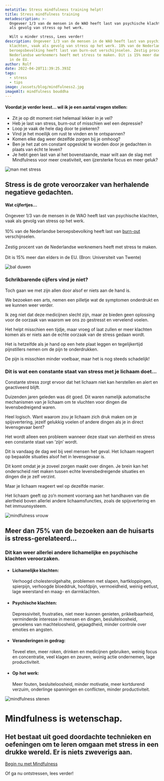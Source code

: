 ```yaml
---
metatitle: Stress mindfulness training helpt!
title: Stress mindfulness training
metadescription: >-
  Ongeveer 1/3 van de mensen in de WAO heeft last van psychische klachten, vaak
  als gevolg van stress op het werk.

  Wilt u minder stress, Lees verder!
description: Ongeveer 1/3 van de mensen in de WAO heeft last van psychische
  klachten, vaak als gevolg van stress op het werk. 10% van de Nederlandse
  beroepsbevolking heeft last van burn-out verschijnselen. Zestig procent van de
  Nederlandse werknemers heeft met stress te maken. Dit is 15% meer dan elders
  in de EU.
author: Rolf
date: 2022-04-28T11:39:25.393Z
tags:
  - stress
  - tips
image: /assets/blog/mindfulness2.jpg
imageAlt: mindfulness bouddha
---
```

#### Voordat je verder leest… wil ik je een aantal vragen stellen:

* Zit je op dit moment niet helemaal lekker in je vel?
* Heb je last van stress, burn-out of misschien wel een depressie?
* Loop je vaak de hele dag door te piekeren?
* Vind je het moeilijk om rust te vinden en te ontspannen?
* Komen elke dag weer dezelfde zorgen bij je omhoog?
* Ben je het zat om constant opgeslokt te worden door je gedachten in plaats van écht te leven?
* Je hebt geen last van al het bovenstaande, maar wilt aan de slag met Mindfulness voor meer creativiteit, een ijzersterke focus en meer geluk?

![man met stress](/assets/blog/mindfulness4.jpg "Stress")

## Stress is de grote veroorzaker van herhalende negatieve gedachten.

#### Wat cijfertjes...

Ongeveer 1/3 van de mensen in de WAO heeft last van psychische klachten, vaak als gevolg van stress op het werk. \
\
10% van de Nederlandse beroepsbevolking heeft last van [burn-out](https://nuontstressen.nl/blog/slapeloosheid-als-gevolg-van-stress-en-burnout/) verschijnselen.\
 \
Zestig procent van de Nederlandse werknemers heeft met stress te maken. \
\
Dit is 15% meer dan elders in de EU. (Bron: Universiteit van Twente)

![bal duwen](/assets/blog/stone.png "push")

### **Schrikbarende cijfers vind je niet?**

Toch gaan we met zijn allen door alsof er niets aan de hand is.

We bezoeken een arts, nemen een pilletje wat de symptomen onderdrukt en we kunnen weer verder.

Ik zeg niet dat deze medicijnen slecht zijn, maar ze bieden geen oplossing voor de oorzaak van waarom we ons zo gestresst en vervelend voelen.

Het helpt misschien een tijdje, maar vroeg of laat zullen er meer klachten komen als er niets aan de echte oorzaak van de stress gedaan wordt.

Het is hetzelfde als je hand op een hete plaat leggen en tegelijkertijd pijnstillers nemen om de pijn te onderdrukken.

De pijn is misschien minder voelbaar, maar het is nog steeds schadelijk!

### Dit is wat een constante staat van stress met je lichaam doet…

Constante stress zorgt ervoor dat het lichaam niet kan herstellen en alert en geactiveerd blijft.

Duizenden jaren geleden was dit goed. Dit waren namelijk automatische mechanismen van je lichaam om te vluchten voor dingen die levensbedreigend waren.

Heel logisch. Want waarom zou je lichaam zich druk maken om je spijsvertering, jezelf gelukkig voelen of andere dingen als je in direct levensgevaar bent?

Het wordt alleen een probleem wanneer deze staat van alertheid en stress een constante staat van ‘zijn’ wordt.

Dit is vandaag de dag wel bij veel mensen het geval. Het lichaam reageert op bepaalde situaties alsof het in levensgevaar is.

Dit komt omdat je je zoveel zorgen maakt over dingen. Je brein kan het onderscheid niet maken tussen echte levensbedreigende situaties en dingen die je zelf verzint.

Maar je lichaam reageert wel op dezelfde manier.

Het lichaam geeft op zo’n moment voorrang aan het handhaven van die alertheid boven allerlei andere lichaamsfuncties, zoals de spijsvertering en het immuunsysteem.

![mindfulness vrouw](/assets/blog/mindfulness1.jpg "Vrouw mindfulness")

## Meer dan 75% van de bezoeken aan de huisarts is stress-gerelateerd…

### Dit kan weer allerlei andere lichamelijke en psychische klachten veroorzaken.

* #### Lichamelijke klachten:

  Verhoogd cholesterolgehalte, problemen met slapen, hartkloppingen, spierpijn, verhoogde bloeddruk, hoofdpijn, vermoeidheid, weinig eetlust, lage weerstand en maag- en darmklachten.

* #### Psychische klachten:

  Depressiviteit, frustraties, niet meer kunnen genieten, prikkelbaarheid, verminderde interesse in mensen en dingen, besluiteloosheid, gevoelens van machteloosheid, gejaagdheid, minder controle over emoties en angsten.

* #### Veranderingen in gedrag:

  Teveel eten, meer roken, drinken en medicijnen gebruiken, weinig focus en concentratie, veel klagen en zeuren, weinig actie ondernemen, lage productiviteit.

* #### Op het werk:

  Meer fouten, besluiteloosheid, minder motivatie, meer kortdurend verzuim, onderlinge spanningen en conflicten, minder productiviteit.

  

![mindfulness stenen](/assets/blog/mindfulness3.jpg "Mindfulness stenen")

# Mindfulness is wetenschap.

## Het bestaat uit goed doordachte technieken en oefeningen om te leren omgaan met stress in een drukke wereld. Er is niets zweverigs aan.

  [Begin nu met Mindfulness](https://www.paypro.nl/producten/Mindfulness_voor_het_Dagelijkse_leven_-_Happy_with_Yoga/31881/99130)

  Of ga nu ontstressen, lees verder!